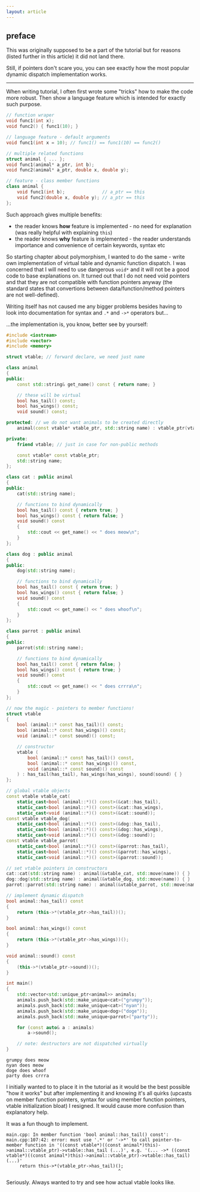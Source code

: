 ```yaml
---
layout: article
---
```


## preface

This was originally supposed to be a part of the tutorial but for reasons (listed further in this article) it did not land there.

Still, if pointers don't scare you, you can see exactly how the most popular dynamic dispatch implementation works.

___

When writing tutorial, I often first wrote some "tricks" how to make the code more robust. Then show a language feature which is intended for exactly such purpose.

```c++
// function wraper
void func1(int x);
void func2() { func1(10); }

// language feature - default arguments
void func1(int x = 10); // func1() == func1(10) == func2()

// multiple related functions
struct animal { ... };
void func1(animal* a_ptr, int b);
void func2(animal* a_ptr, double x, double y);

// feature - class member functions
class animal {
    void func1(int b);              // a_ptr == this
    void func2(double x, double y); // a_ptr == this
};
```

Such approach gives multiple benefits:

- the reader knows **how** feature is implemented - no need for explanation (was really helpful with explaining `this`)
- the reader knows **why** feature is implemented - the reader understands importance and convenience of certain keywords, syntax etc

So starting chapter about polymorphism, I wanted to do the same - write own implementation of virtual table and dynamic function dispatch. I was concerned that I will need to use dangerous `void*` and it will not be a good code to base explanations on. It turned out that I do not need void pointers and that they are not compatible with function pointers anyway (the standard states that convertions between data/function/method pointers are not well-defined).

Writing itself has not caused me any bigger problems besides having to look into documentation for syntax and `.*` and `->*` operators but...

...the implementation is, you know, better see by yourself:


```c++
#include <iostream>
#include <vector>
#include <memory>

struct vtable; // forward declare, we need just name

class animal
{
public:
    const std::string& get_name() const { return name; }

    // these will be virtual
    bool has_tail() const;
    bool has_wings() const;
    void sound() const;

protected: // we do not want animals to be created directly
    animal(const vtable* vtable_ptr, std::string name) : vtable_ptr(vtable_ptr), name(std::move(name)) { }

private:
    friend vtable; // just in case for non-public methods

    const vtable* const vtable_ptr;
    std::string name;
};

class cat : public animal
{
public:
    cat(std::string name);

    // functions to bind dynamically
    bool has_tail() const { return true; }
    bool has_wings() const { return false; }
    void sound() const
    {
        std::cout << get_name() << " does meow\n"; 
    }
};

class dog : public animal
{
public:
    dog(std::string name);

    // functions to bind dynamically
    bool has_tail() const { return true; }
    bool has_wings() const { return false; }
    void sound() const
    {
        std::cout << get_name() << " does whoof\n"; 
    }
};

class parrot : public animal
{
public:
    parrot(std::string name);

    // functions to bind dynamically
    bool has_tail() const { return false; }
    bool has_wings() const { return true; }
    void sound() const
    {
        std::cout << get_name() << " does crrra\n"; 
    }
};

// now the magic - pointers to member functions!
struct vtable
{
    bool (animal::* const has_tail)() const;
    bool (animal::* const has_wings)() const;
    void (animal::* const sound)() const;

    // constructor
    vtable (
        bool (animal::* const has_tail)() const,
        bool (animal::* const has_wings)() const,
        void (animal::* const sound)() const
    ) : has_tail(has_tail), has_wings(has_wings), sound(sound) { }
};

// global vtable objects
const vtable vtable_cat(
    static_cast<bool (animal::*)() const>(&cat::has_tail),
    static_cast<bool (animal::*)() const>(&cat::has_wings),
    static_cast<void (animal::*)() const>(&cat::sound));
const vtable vtable_dog(
    static_cast<bool (animal::*)() const>(&dog::has_tail),
    static_cast<bool (animal::*)() const>(&dog::has_wings),
    static_cast<void (animal::*)() const>(&dog::sound));
const vtable vtable_parrot(
    static_cast<bool (animal::*)() const>(&parrot::has_tail),
    static_cast<bool (animal::*)() const>(&parrot::has_wings),
    static_cast<void (animal::*)() const>(&parrot::sound));

// set vtable pointers in constructors
cat::cat(std::string name) : animal(&vtable_cat, std::move(name)) { }
dog::dog(std::string name) : animal(&vtable_dog, std::move(name)) { }
parrot::parrot(std::string name) : animal(&vtable_parrot, std::move(name)) { }

// implement dynamic dispatch
bool animal::has_tail() const
{
    return (this->*(vtable_ptr->has_tail))();
}

bool animal::has_wings() const
{
    return (this->*(vtable_ptr->has_wings))();
}

void animal::sound() const
{
    (this->*(vtable_ptr->sound))();
}

int main()
{
    std::vector<std::unique_ptr<animal>> animals;
    animals.push_back(std::make_unique<cat>("grumpy"));
    animals.push_back(std::make_unique<cat>("nyan"));
    animals.push_back(std::make_unique<dog>("doge"));
    animals.push_back(std::make_unique<parrot>("party"));

    for (const auto& a : animals)
        a->sound();

    // note: destructors are not dispatched virtually
}
```

~~~
grumpy does meow
nyan does meow
doge does whoof
party does crrra
~~~

I initially wanted to to place it in the tutorial as it would be the best possible "how it works" but after implementing it and knowing it's all quirks (upcasts on member function pointers, syntax for using member function pointers, vtable initialization bloat) I resigned. It would cause more confusion than explanatory help.

It was a fun though to implement.

```
main.cpp: In member function 'bool animal::has_tail() const':
main.cpp:107:42: error: must use '.*' or '->*' to call pointer-to-member function in '((const vtable*)((const animal*)this)->animal::vtable_ptr)->vtable::has_tail (...)', e.g. '(... ->* ((const vtable*)((const animal*)this)->animal::vtable_ptr)->vtable::has_tail) (...)'
     return this->*(vtable_ptr->has_tail)();
                                          ^
```

Seriously. Always wanted to try and see how actual vtable looks like.
